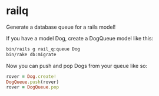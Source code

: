 railq
=====

Generate a database queue for a rails model!

If you have a model Dog, create a DogQueue model like this:

```bash
bin/rails g rail_q:queue Dog
bin/rake db:migrate
```

Now you can push and pop Dogs from your queue like so:
```ruby
rover = Dog.create!
DogQueue.push(rover)
rover = DogQueue.pop
```
